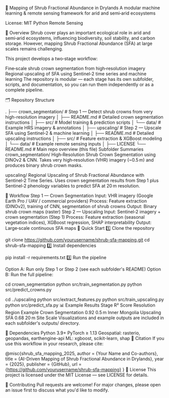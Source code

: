 🌵 Mapping of Shrub Fractional Abundance in Drylands
A modular machine learning & remote sensing framework for arid and semi‑arid ecosystems

License: MIT
Python
Remote Sensing

📖 Overview
Shrub cover plays an important ecological role in arid and semi‑arid ecosystems, influencing biodiversity, soil stability, and carbon storage.
However, mapping Shrub Fractional Abundance (SFA) at large scales remains challenging.

This project develops a two‑stage workflow:

Fine‑scale shrub crown segmentation from high‑resolution imagery
Regional upscaling of SFA using Sentinel‑2 time series and machine learning
The repository is modular — each stage has its own subfolder, scripts, and documentation, so you can run them independently or as a complete pipeline.

🗂 Repository Structure

.
├── crown_segmentation/    # Step 1 — Detect shrub crowns from very high-resolution imagery
│   ├── README.md           # Detailed crown segmentation instructions
│   ├── src/                # Model training & prediction scripts
│   └── data/               # Example HRS imagery & annotations
│
├── upscaling/              # Step 2 — Upscale SFA using Sentinel‑2 & machine learning
│   ├── README.md           # Detailed upscaling instructions
│   ├── src/                # Feature extraction & XGBoost modeling
│   └── data/               # Example remote sensing inputs
│
├── LICENSE
└── README.md               # Main repo overview (this file)
Subfolder Summaries
crown_segmentation/
High‑Resolution Shrub Crown Segmentation using DINOv2 & CNN.
Takes very high‑resolution (VHR) imagery (~0.5 m) and produces binary shrub crown masks.

upscaling/
Regional Upscaling of Shrub Fractional Abundance with Sentinel‑2 Time Series.
Uses crown segmentation results from Step 1 plus Sentinel‑2 phenology variables to predict SFA at 20 m resolution.

🔄 Workflow
Step 1 — Crown Segmentation
Input: VHR imagery (Google Earth Pro / UAV / commercial providers)
Process: Feature extraction (DINOv2), training of CNN, segmentation of shrub crowns
Output: Binary shrub crown maps (raster)
Step 2 — Upscaling
Input: Sentinel‑2 imagery + crown segmentation (Step 1)
Process: Feature extraction (seasonal vegetation indices), XGBoost regression, SHAP interpretability
Output: Large‑scale continuous SFA maps
🚀 Quick Start
1️⃣ Clone the repository


git clone https://github.com/yourusername/shrub-sfa-mapping.git
cd shrub-sfa-mapping
2️⃣ Install dependencies


pip install -r requirements.txt
3️⃣ Run the pipeline

Option A: Run only Step 1 or Step 2 (see each subfolder's README)
Option B: Run the full pipeline:

cd crown_segmentation
python src/train_segmentation.py
python src/predict_crowns.py

cd ../upscaling
python src/extract_features.py
python src/train_upscaling.py
python src/predict_sfa.py
📊 Example Results
Stage	R² Score	Resolution	Region Example
Crown Segmentation	0.92	0.5 m	Inner Mongolia
Upscaling SFA	0.68	20 m	Site Scale
Visualizations and example outputs are included in each subfolder's outputs/ directory.

🧩 Dependencies
Python 3.9+
PyTorch ≥ 1.13
Geospatial: rasterio, geopandas, earthengine-api
ML: xgboost, scikit-learn, shap
📜 Citation
If you use this workflow in your research, please cite:


@misc{shrub_sfa_mapping_2025,
  author    = {Your Name and Co-authors},
  title     = {AI-Driven Mapping of Shrub Fractional Abundance in Drylands},
  year      = {2025},
  publisher = {GitHub},
  url       = {https://github.com/yourusername/shrub-sfa-mapping}
}
📄 License
This project is licensed under the MIT License — see LICENSE for details.

🤝 Contributing
Pull requests are welcome! For major changes, please open an issue first to discuss what you'd like to modify.
